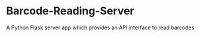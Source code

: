 # Barcode-Reading-Server
A Python Flask server app which provides an API interface to read barcodes
